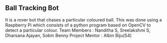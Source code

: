 ## Ball Tracking Bot
It is a rover bot that chases a particular coloured ball. This was done using a Raspberry Pi which consists of a python program based on OpenCV to detect a particular colour.
Team Members : Nanditha S, Sreelakshmi S, Dharsana Ajayan, Sobin Benny
Project Mentor : Albin Biju(S4)
